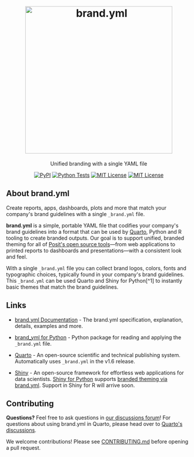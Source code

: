<div align="center">
<h1><img src="https://github.com/posit-dev/brand-yml/raw/refs/heads/main/docs/logos/wide/brand-yml-wide-color.svg" width="400px" alt="brand.yml" /></h1>

Unified branding with a single YAML file
</div>

<p align="center">
<!-- badges start -->
<a href="https://pypi.org/project/brand-yml/"><img alt="PyPI" src="https://img.shields.io/pypi/v/brand_yml?logo=python&logoColor=white&color=orange"></a>
<a href="https://github.com/posit-dev/brand-yml"><img src="https://github.com/posit-dev/brand-yml/actions/workflows/py-test.yml/badge.svg?branch=main" alt="Python Tests"></a>
<a href="https://choosealicense.com/licenses/mit/"><img src="https://img.shields.io/badge/License-MIT-blue.svg" alt="MIT License"></a>
<a href="https://choosealicense.com/licenses/mit/"><img src="https://img.shields.io/badge/License-MIT-blue.svg" alt="MIT License"></a>
<!-- badges end -->
</p>


## About brand.yml

Create reports, apps, dashboards, plots and more that match your company's brand guidelines with a single `_brand.yml` file.

**brand.yml** is a simple, portable YAML file that codifies your company's brand guidelines into a format that can be used by [Quarto](https://quarto.org), Python and R tooling to create branded outputs.
Our goal is to support unified, branded theming for all of [Posit's open source tools](https://posit.co/products/open-source/)—from web applications to printed reports to dashboards and presentations—with a consistent look and feel.

With a single `_brand.yml` file you can collect brand logos, colors, fonts and typographic choices, typically found in your company's brand guidelines.
This `_brand.yml` can be used Quarto and Shiny for Python[^1] to instantly basic themes that match the brand guidelines.

## Links

- [brand.yml Documentation](https://github.com/posit-dev/brand-yml) - The brand.yml specification, explanation, details, examples and more.

- [brand_yml for Python](https://github.com/posit-dev/brand-yml/pkg/py) - Python package for reading and applying the `_brand.yml` file.

- [Quarto](https://quarto.org) - An open-source scientific and technical publishing system. Automatically uses `_brand.yml` in the v1.6 release.

- [Shiny](https://shiny.posit.co) - An open-source framework for effortless web applications for data scientists. [Shiny for Python](https://shiny.posit.co/py) supports [branded theming via brand.yml](https://shiny.posit.co/py/api/core/ui.Theme.html#shiny.ui.Theme.from_brand). Support in Shiny for R will arrive soon.


## Contributing

**Questions?** Feel free to ask questions in [our discussions forum](https://github.com/posit-dev/brand-yml/discussions)! For questions about using brand.yml in Quarto, please head over to [Quarto's discussions](https://github.com/quarto-dev/quarto-cli/discussions).

We welcome contributions! Please see [CONTRIBUTING.md](CONTRIBUTING.md) before opening a pull request.
